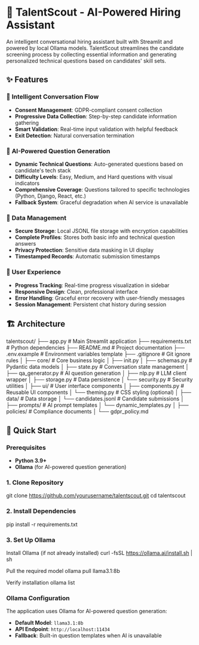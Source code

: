 # 🎯 TalentScout - AI-Powered Hiring Assistant

An intelligent conversational hiring assistant built with Streamlit and powered by local Ollama models. TalentScout streamlines the candidate screening process by collecting essential information and generating personalized technical questions based on candidates' skill sets.

## ✨ Features

### 🤖 **Intelligent Conversation Flow**
- **Consent Management**: GDPR-compliant consent collection
- **Progressive Data Collection**: Step-by-step candidate information gathering
- **Smart Validation**: Real-time input validation with helpful feedback
- **Exit Detection**: Natural conversation termination

### 🧠 **AI-Powered Question Generation**
- **Dynamic Technical Questions**: Auto-generated questions based on candidate's tech stack
- **Difficulty Levels**: Easy, Medium, and Hard questions with visual indicators
- **Comprehensive Coverage**: Questions tailored to specific technologies (Python, Django, React, etc.)
- **Fallback System**: Graceful degradation when AI service is unavailable

### 💾 **Data Management**
- **Secure Storage**: Local JSONL file storage with encryption capabilities
- **Complete Profiles**: Stores both basic info and technical question answers
- **Privacy Protection**: Sensitive data masking in UI display
- **Timestamped Records**: Automatic submission timestamps

### 🎨 **User Experience**
- **Progress Tracking**: Real-time progress visualization in sidebar
- **Responsive Design**: Clean, professional interface
- **Error Handling**: Graceful error recovery with user-friendly messages
- **Session Management**: Persistent chat history during session

## 🏗️ Architecture

talentscout/
├── app.py # Main Streamlit application
├── requirements.txt # Python dependencies
├── README.md # Project documentation
├── .env.example # Environment variables template
├── .gitignore # Git ignore rules
│
├── core/ # Core business logic
│ ├── init.py
│ ├── schemas.py # Pydantic data models
│ ├── state.py # Conversation state management
│ ├── qa_generator.py # AI question generation
│ ├── nlp.py # LLM client wrapper
│ ├── storage.py # Data persistence
│ └── security.py # Security utilities
│
├── ui/ # User interface components
│ ├── components.py # Reusable UI components
│ └── theming.py # CSS styling (optional)
│
├── data/ # Data storage
│ └── candidates.jsonl # Candidate submissions
│
├── prompts/ # AI prompt templates
│ └── dynamic_templates.py
│
├── policies/ # Compliance documents
│ └── gdpr_policy.md


## 🚀 Quick Start

### Prerequisites

- **Python 3.9+**
- **Ollama** (for AI-powered question generation)

### 1. Clone Repository
git clone https://github.com/yourusername/talentscout.git
cd talentscout


### 2. Install Dependencies
pip install -r requirements.txt


### 3. Set Up Ollama
Install Ollama (if not already installed)
curl -fsSL https://ollama.ai/install.sh | sh

Pull the required model
ollama pull llama3.1:8b

Verify installation
ollama list


### Ollama Configuration

The application uses Ollama for AI-powered question generation:

- **Default Model**: `llama3.1:8b`
- **API Endpoint**: `http://localhost:11434`
- **Fallback**: Built-in question templates when AI is unavailable



